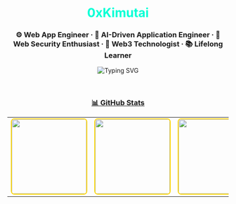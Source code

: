 <h1 align="center"><span style="color:#00ffd5;"><b>0xKimutai</b></span></h1>
<h3 align="center">⚙️ Web App Engineer · 🧠 AI-Driven Application Engineer · 🔐 Web Security Enthusiast · 🔮 Web3 Technologist · 📚 Lifelong Learner</h3>

<p align="center">
  <img src="https://readme-typing-svg.demolab.com?font=Fira+Code&size=22&pause=1000&center=true&vCenter=true&width=550&lines=Building+clean+code+with+purpose.;Training+models+to+solve+real+problems.;AI-first+thinking+in+development.;Fullstack+%2B+AI+is+my+lane." alt="Typing SVG" />
</p>

<br/>

<h3 align="center"><u>📊 GitHub Stats</u></h3>

<p align="center">
  <table>
    <tr>
      <td>
        <img src="https://github-readme-stats.vercel.app/api?username=0xKimutai&show_icons=true&theme=tokyonight&hide_title=true" 
             height="170px" 
             style="border: 2px solid gold; border-radius: 8px;" />
      </td>
      <td>
        <img src="https://streak-stats.demolab.com?user=0xKimutai&theme=tokyonight" 
             height="170px" 
             style="border: 2px solid gold; border-radius: 8px;" />
      </td>
      <td>
        <img src="https://github-readme-stats.vercel.app/api/top-langs/?username=0xKimutai&layout=compact&theme=tokyonight" 
             height="170px" 
             style="border: 2px solid gold; border-radius: 8px;" />
      </td>
    </tr>
  </table>
</p>

